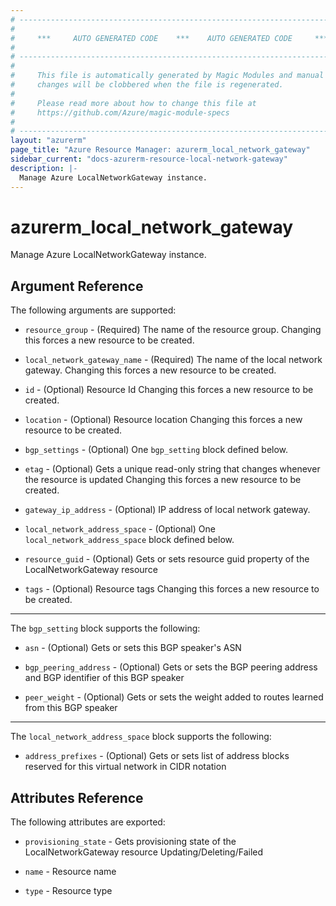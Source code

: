 ```yaml
---
# ----------------------------------------------------------------------------
#
#     ***     AUTO GENERATED CODE    ***    AUTO GENERATED CODE     ***
#
# ----------------------------------------------------------------------------
#
#     This file is automatically generated by Magic Modules and manual
#     changes will be clobbered when the file is regenerated.
#
#     Please read more about how to change this file at
#     https://github.com/Azure/magic-module-specs
#
# ----------------------------------------------------------------------------
layout: "azurerm"
page_title: "Azure Resource Manager: azurerm_local_network_gateway"
sidebar_current: "docs-azurerm-resource-local-network-gateway"
description: |-
  Manage Azure LocalNetworkGateway instance.
---
```


# azurerm_local_network_gateway

Manage Azure LocalNetworkGateway instance.


## Argument Reference

The following arguments are supported:

* `resource_group` - (Required) The name of the resource group. Changing this forces a new resource to be created.

* `local_network_gateway_name` - (Required) The name of the local network gateway. Changing this forces a new resource to be created.

* `id` - (Optional) Resource Id Changing this forces a new resource to be created.

* `location` - (Optional) Resource location Changing this forces a new resource to be created.

* `bgp_settings` - (Optional) One `bgp_setting` block defined below.

* `etag` - (Optional) Gets a unique read-only string that changes whenever the resource is updated Changing this forces a new resource to be created.

* `gateway_ip_address` - (Optional) IP address of local network gateway.

* `local_network_address_space` - (Optional) One `local_network_address_space` block defined below.

* `resource_guid` - (Optional) Gets or sets resource guid property of the LocalNetworkGateway resource

* `tags` - (Optional) Resource tags Changing this forces a new resource to be created.

---

The `bgp_setting` block supports the following:

* `asn` - (Optional) Gets or sets this BGP speaker's ASN

* `bgp_peering_address` - (Optional) Gets or sets the BGP peering address and BGP identifier of this BGP speaker

* `peer_weight` - (Optional) Gets or sets the weight added to routes learned from this BGP speaker

---

The `local_network_address_space` block supports the following:

* `address_prefixes` - (Optional) Gets or sets list of address blocks reserved for this virtual network in CIDR notation

## Attributes Reference

The following attributes are exported:

* `provisioning_state` - Gets provisioning state of the LocalNetworkGateway resource Updating/Deleting/Failed

* `name` - Resource name

* `type` - Resource type
